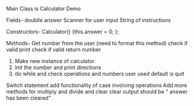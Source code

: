 Main Class is Calculator Demo

Fields-
    doublle answer
    Scanner for user input
    String of instructions

Constructors-
 Calculator() {this.answer = 0; };
 
 Methods-
    Get number from the user (need to format this method)
        check if valid
            print
                check if valid
                    return number

1. Make new instance of calculator
2. Init the number and print directions
3. do while and check operations and numbers user used
    default is quit

Switch statement add functionality of case involving operations
Add more methods for multiply and divide and clear
    clear output should be " answer has been cleared"

